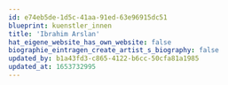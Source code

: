 ```yaml
---
id: e74eb5de-1d5c-41aa-91ed-63e96915dc51
blueprint: kuenstler_innen
title: 'Ibrahim Arslan'
hat_eigene_website_has_own_website: false
biographie_eintragen_create_artist_s_biography: false
updated_by: b1a43fd3-c865-4122-b6cc-50cfa81a1985
updated_at: 1653732995
---
```

